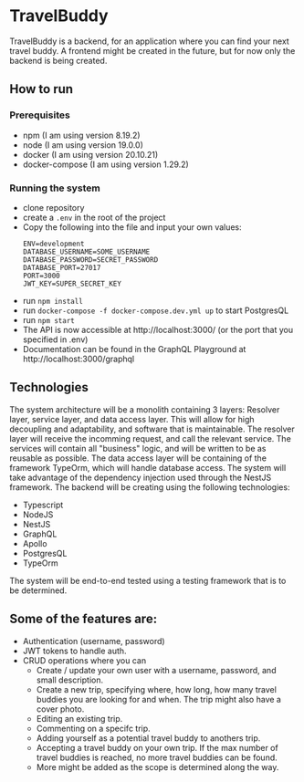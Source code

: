 # TravelBuddy

TravelBuddy is a backend, for an application where you can find your next travel buddy.
A frontend might be created in the future, but for now only the backend is being created.

## How to run

### Prerequisites

- npm (I am using version 8.19.2)
- node (I am using version 19.0.0)
- docker (I am using version 20.10.21)
- docker-compose (I am using version 1.29.2)

### Running the system

- clone repository
- create a `.env` in the root of the project
- Copy the following into the file and input your own values:
  ```
  ENV=development
  DATABASE_USERNAME=SOME_USERNAME
  DATABASE_PASSWORD=SECRET_PASSWORD
  DATABASE_PORT=27017
  PORT=3000
  JWT_KEY=SUPER_SECRET_KEY
  ```
- run `npm install`
- run `docker-compose -f docker-compose.dev.yml up` to start PostgresQL
- run `npm start`
- The API is now accessible at http://localhost:3000/ (or the port that you specified in .env)
- Documentation can be found in the GraphQL Playground at http://localhost:3000/graphql

## Technologies

The system architecture will be a monolith containing 3 layers: Resolver layer, service layer, and data access layer. This will allow for high decoupling and adaptability, and software that is maintainable.
The resolver layer will receive the incomming request, and call the relevant service. The services will contain all "business" logic, and will be written to be as reusable as possible. The data access layer will be containing of the framework TypeOrm, which will handle database access.
The system will take advantage of the dependency injection used through the NestJS framework.
The backend will be creating using the following technologies:

- Typescript
- NodeJS
- NestJS
- GraphQL
- Apollo
- PostgresQL
- TypeOrm

The system will be end-to-end tested using a testing framework that is to be determined.

## Some of the features are:

- Authentication (username, password)
- JWT tokens to handle auth.
- CRUD operations where you can
  - Create / update your own user with a username, password, and small description.
  - Create a new trip, specifying where, how long, how many travel buddies you are looking for and when. The trip might also have a cover photo.
  - Editing an existing trip.
  - Commenting on a specifc trip.
  - Adding yourself as a potential travel buddy to anothers trip.
  - Accepting a travel buddy on your own trip. If the max number of travel buddies is reached, no more travel buddies can be found.
  - More might be added as the scope is determined along the way.
